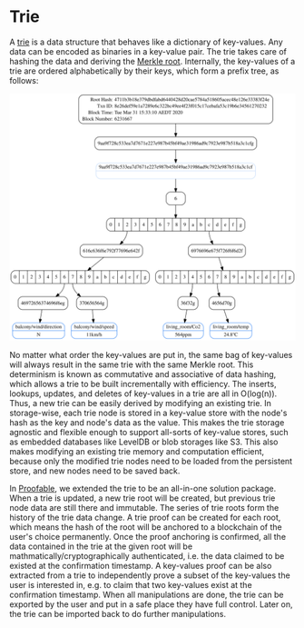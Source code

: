 # Trie

A [trie](https://eth.wiki/en/fundamentals/patricia-tree) is a data structure that behaves like a dictionary of key-values. Any data can be encoded as binaries in a key-value pair. The trie takes care of hashing the data and deriving the [Merkle root](https://en.wikipedia.org/wiki/Merkle_tree). Internally, the key-values of a trie are ordered alphabetically by their keys, which form a prefix tree, as follows:

![Trie Dot Graph](images/example_proof.svg)

No matter what order the key-values are put in, the same bag of key-values will always result in the same trie with the same Merkle root. This determinism is known as commutative and associative of data hashing, which allows a trie to be built incrementally with efficiency. The inserts, lookups, updates, and deletes of key-values in a trie are all in O(log(n)). Thus, a new trie can be easily derived by modifying an existing trie. In storage-wise, each trie node is stored in a key-value store with the node's hash as the key and node's data as the value. This makes the trie storage agnostic and flexible enough to support all-sorts of key-value stores, such as embedded databases like LevelDB or blob storages like S3. This also makes modifying an existing trie memory and computation efficient, because only the modified trie nodes need to be loaded from the persistent store, and new nodes need to be saved back.

In [Proofable](https://www.proofable.io/), we extended the trie to be an all-in-one solution package. When a trie is updated, a new trie root will be created, but previous trie node data are still there and immutable. The series of trie roots form the history of the trie data change. A trie proof can be created for each root, which means the hash of the root will be anchored to a blockchain of the user's choice permanently. Once the proof anchoring is confirmed, all the data contained in the trie at the given root will be mathmatically/cryptographically authenticated, i.e. the data claimed to be existed at the confirmation timestamp. A key-values proof can be also extracted from a trie to independently prove a subset of the key-values the user is interested in, e.g. to claim that two key-values exist at the confirmation timestamp. When all manipulations are done, the trie can be exported by the user and put in a safe place they have full control. Later on, the trie can be imported back to do further manipulations.
